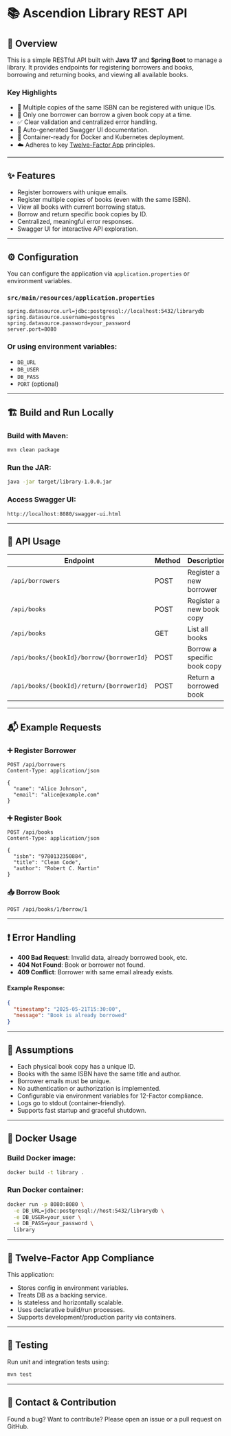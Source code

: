 # 📚 Ascendion Library REST API

## 🚀 Overview

This is a simple RESTful API built with **Java 17** and **Spring Boot** to manage a library. It provides endpoints for registering borrowers and books, borrowing and returning books, and viewing all available books.

### Key Highlights

- 📖 Multiple copies of the same ISBN can be registered with unique IDs.
- 🔐 Only one borrower can borrow a given book copy at a time.
- ✅ Clear validation and centralized error handling.
- 📘 Auto-generated Swagger UI documentation.
- 🐳 Container-ready for Docker and Kubernetes deployment.
- ☁️ Adheres to key [Twelve-Factor App](https://12factor.net/) principles.

---

## ✨ Features

- Register borrowers with unique emails.
- Register multiple copies of books (even with the same ISBN).
- View all books with current borrowing status.
- Borrow and return specific book copies by ID.
- Centralized, meaningful error responses.
- Swagger UI for interactive API exploration.

---

## ⚙️ Configuration

You can configure the application via `application.properties` or environment variables.

### `src/main/resources/application.properties`

```properties
spring.datasource.url=jdbc:postgresql://localhost:5432/librarydb
spring.datasource.username=postgres
spring.datasource.password=your_password
server.port=8080
```

### Or using environment variables:

- `DB_URL`
- `DB_USER`
- `DB_PASS`
- `PORT` (optional)

---

## 🏗️ Build and Run Locally

### Build with Maven:

```bash
mvn clean package
```

### Run the JAR:

```bash
java -jar target/library-1.0.0.jar
```

### Access Swagger UI:

```
http://localhost:8080/swagger-ui.html
```

---

## 📡 API Usage

| Endpoint | Method | Description |
|----------|--------|-------------|
| `/api/borrowers` | POST | Register a new borrower |
| `/api/books` | POST | Register a new book copy |
| `/api/books` | GET | List all books |
| `/api/books/{bookId}/borrow/{borrowerId}` | POST | Borrow a specific book copy |
| `/api/books/{bookId}/return/{borrowerId}` | POST | Return a borrowed book |

---

## 📬 Example Requests

### ➕ Register Borrower

```http
POST /api/borrowers
Content-Type: application/json

{
  "name": "Alice Johnson",
  "email": "alice@example.com"
}
```

### ➕ Register Book

```http
POST /api/books
Content-Type: application/json

{
  "isbn": "9780132350884",
  "title": "Clean Code",
  "author": "Robert C. Martin"
}
```

### 📥 Borrow Book

```http
POST /api/books/1/borrow/1
```

---

## ❗ Error Handling

- **400 Bad Request**: Invalid data, already borrowed book, etc.
- **404 Not Found**: Book or borrower not found.
- **409 Conflict**: Borrower with same email already exists.

#### Example Response:

```json
{
  "timestamp": "2025-05-21T15:30:00",
  "message": "Book is already borrowed"
}
```

---

## 🧠 Assumptions

- Each physical book copy has a unique ID.
- Books with the same ISBN have the same title and author.
- Borrower emails must be unique.
- No authentication or authorization is implemented.
- Configurable via environment variables for 12-Factor compliance.
- Logs go to stdout (container-friendly).
- Supports fast startup and graceful shutdown.

---

## 🐳 Docker Usage

### Build Docker image:

```bash
docker build -t library .
```

### Run Docker container:

```bash
docker run -p 8080:8080 \
  -e DB_URL=jdbc:postgresql://host:5432/librarydb \
  -e DB_USER=your_user \
  -e DB_PASS=your_password \
  library
```

---

## 🧩 Twelve-Factor App Compliance

This application:

- Stores config in environment variables.
- Treats DB as a backing service.
- Is stateless and horizontally scalable.
- Uses declarative build/run processes.
- Supports development/production parity via containers.

---

## 🧪 Testing

Run unit and integration tests using:

```bash
mvn test
```

---

## 🤝 Contact & Contribution

Found a bug? Want to contribute? Please open an issue or a pull request on GitHub.
